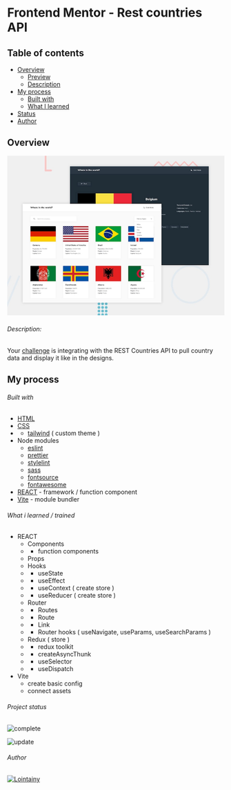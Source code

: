 # Frontend Mentor - Rest countries API

## Table of contents

- [Overview](#overview)
  - [Preview](https://rest-countries-api-react-lointainy.netlify.app/)
  - [Description](#description)
- [My process](#my-process)
  - [Built with](#built-with)
  - [What I learned](#what-i-learned)
- [Status](#project-status)
- [Author](#author)

## Overview

![screenshot](./design/desktop-preview.jpg)

###### Description:

Your [challenge](https://www.frontendmentor.io/challenges/rest-countries-api-with-color-theme-switcher-5cacc469fec04111f7b848ca) is integrating with the REST Countries API to pull country data and display it like in the designs.

## My process

###### Built with

- [HTML](https://developer.mozilla.org/en-US/docs/Web/HTML)
- [CSS](https://developer.mozilla.org/en-US/docs/Web/CSS)
- - [tailwind](https://tailwindcss.com) ( custom theme )
- Node modules
  - [eslint](https://eslint.org/)
  - [prettier](https://prettier.io/)
  - [stylelint](https://stylelint.io/)
  - [sass](https://sass-lang.com/)
  - [fontsource](https://fontsource.org/docs/getting-started)
  - [fontawesome](https://fontawesome.com/)
- [REACT](https://reactjs.org/) - framework / function component
- [Vite](https://vitejs.dev/) - module bundler

###### What i learned / trained

- REACT
  - Components
  - - function components
  - Props
  - Hooks
  - - useState
  - - useEffect
  - - useContext ( create store )
  - - useReducer ( create store )
  - Router
  - - Routes
  - - Route
  - - Link
  - - Router hooks ( useNavigate, useParams, useSearchParams )
  - Redux ( store )
  - - redux toolkit
  - - createAsyncThunk
  - - useSelector
  - - useDispatch
- Vite
  - create basic config
  - connect assets

###### Project status

![complete](https://img.shields.io/badge/project_created:-08.08.2022-333?style=for-the-badge&labelColor=e7901f)

![update](https://img.shields.io/badge/last_update:-30.08.22-333?style=for-the-badge&labelColor=1fe783)

###### Author

[![Lointainy](https://img.shields.io/badge/-lointainy-333?style=for-the-badge&logo=github&&logoColor=FFF)](https://github.com/Lointainy)
